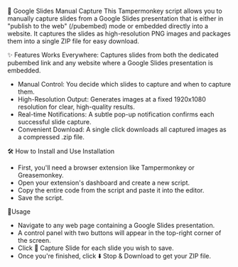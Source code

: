 📸 Google Slides Manual Capture
This Tampermonkey script allows you to manually capture slides from a Google Slides presentation that is either in "publish to the web" (/pubembed) mode or embedded directly into a website. It captures the slides as high-resolution PNG images and packages them into a single ZIP file for easy download.

✨ Features
Works Everywhere: Captures slides from both the dedicated pubembed link and any website where a Google Slides presentation is embedded.

- Manual Control: You decide which slides to capture and when to capture them.
- High-Resolution Output: Generates images at a fixed 1920x1080 resolution for clear, high-quality results.
- Real-time Notifications: A subtle pop-up notification confirms each successful slide capture.
- Convenient Download: A single click downloads all captured images as a compressed .zip file.

🛠️ How to Install and Use
Installation
- First, you'll need a browser extension like Tampermonkey or Greasemonkey.
- Open your extension's dashboard and create a new script.
- Copy the entire code from the script and paste it into the editor.
- Save the script.

🧾Usage
- Navigate to any web page containing a Google Slides presentation.
- A control panel with two buttons will appear in the top-right corner of the screen.
- Click 📸 Capture Slide for each slide you wish to save.
- Once you're finished, click ⬇️ Stop & Download to get your ZIP file.
